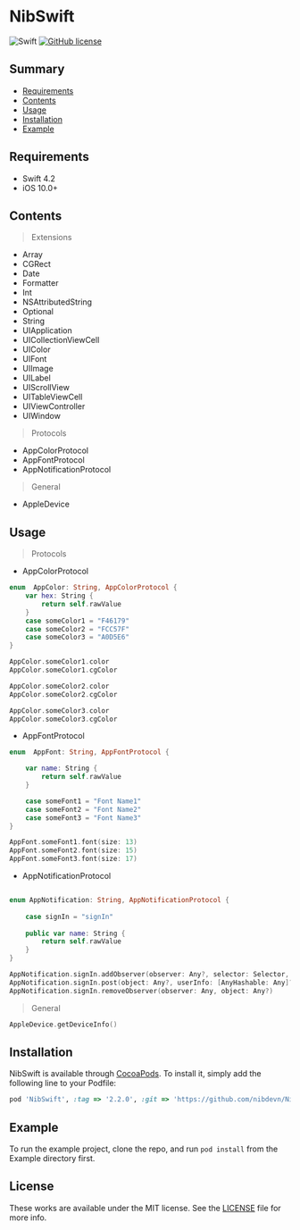 # NibSwift

![Swift](https://img.shields.io/badge/Swift-4.2-orange.svg)
[![GitHub license](https://img.shields.io/badge/license-MIT-lightgrey.svg?style=flat)](https://github.com/nibdevn/NibSwift/blob/main/LICENSE)

## Summary

- [Requirements](#requirements)
- [Contents](#contents)
- [Usage](#usage)
- [Installation](#installation)
- [Example](#example)

## Requirements

- Swift 4.2
- iOS 10.0+

## Contents

> Extensions
- Array
- CGRect
- Date
- Formatter
- Int
- NSAttributedString
- Optional
- String
- UIApplication
- UICollectionViewCell
- UIColor
- UIFont
- UIImage
- UILabel
- UIScrollView
- UITableViewCell
- UIViewController
- UIWindow
> Protocols
- AppColorProtocol
- AppFontProtocol
- AppNotificationProtocol
> General
- AppleDevice

## Usage

> Protocols

- AppColorProtocol
```swift
enum  AppColor: String, AppColorProtocol {
    var hex: String {
        return self.rawValue
    }
    case someColor1 = "F46179"
    case someColor2 = "FCC57F"
    case someColor3 = "A0D5E6"
}

AppColor.someColor1.color
AppColor.someColor1.cgColor

AppColor.someColor2.color
AppColor.someColor2.cgColor

AppColor.someColor3.color
AppColor.someColor3.cgColor
```

- AppFontProtocol
```swift
enum  AppFont: String, AppFontProtocol {

    var name: String {
        return self.rawValue
    }

    case someFont1 = "Font Name1"
    case someFont2 = "Font Name2"
    case someFont3 = "Font Name3"
}

AppFont.someFont1.font(size: 13)
AppFont.someFont2.font(size: 15)
AppFont.someFont3.font(size: 17)
```

- AppNotificationProtocol
```swift

enum AppNotification: String, AppNotificationProtocol {
    
    case signIn = "signIn"
    
    public var name: String {
        return self.rawValue
    }
}

AppNotification.signIn.addObserver(observer: Any?, selector: Selector, object: Any?)
AppNotification.signIn.post(object: Any?, userInfo: [AnyHashable: Any]?)
AppNotification.signIn.removeObserver(observer: Any, object: Any?)
```

> General
```swift
AppleDevice.getDeviceInfo()
```


## Installation

NibSwift is available through [CocoaPods](https://cocoapods.org). To install
it, simply add the following line to your Podfile:

```ruby
pod 'NibSwift', :tag => '2.2.0', :git => 'https://github.com/nibdevn/NibSwift'
```
## Example

To run the example project, clone the repo, and run `pod install` from the Example directory first.

## License

These works are available under the MIT license. See the [LICENSE][license] file
for more info.


[license]: LICENSE
